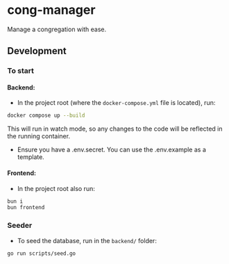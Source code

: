 # cong-manager

Manage a congregation with ease.

## Development

### To start

#### Backend:

- In the project root (where the `docker-compose.yml` file is located), run:

```bash
docker compose up --build
```

This will run in watch mode, so any changes to the code will be reflected in the running container.

- Ensure you have a .env.secret. You can use the .env.example as a template.

#### Frontend:

- In the project root also run:

```bash
bun i
bun frontend
```

### Seeder

- To seed the database, run in the `backend/` folder:

```bash
go run scripts/seed.go
```
